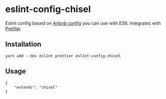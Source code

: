 # eslint-config-chisel

Eslint config based on [Aribnb config](https://github.com/airbnb/javascript) you can use with ES6. Integrates with [Prettier](https://github.com/prettier/prettier).

## Installation

`yarn add --dev eslint prettier eslint-config-chisel`

## Usage

```
{
    "extends": "chisel"
}
```
